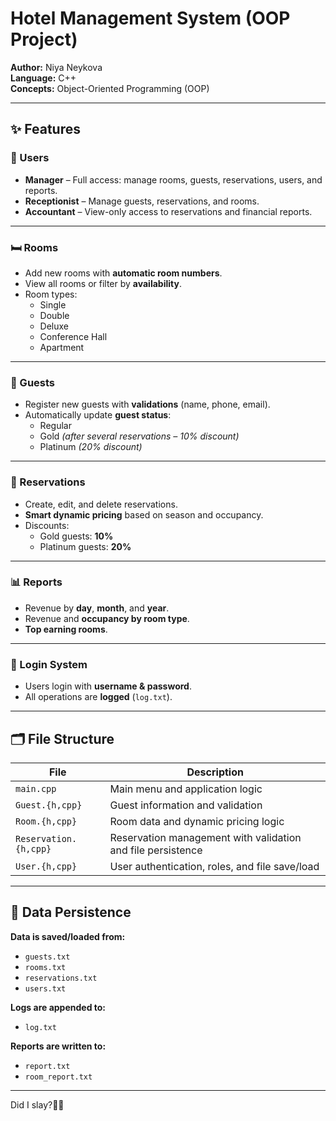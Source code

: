 # Hotel Management System (OOP Project)
**Author:** Niya Neykova  
**Language:** C++  
**Concepts:** Object-Oriented Programming (OOP)

---

## ✨ Features

### 👥 Users
- **Manager** – Full access: manage rooms, guests, reservations, users, and reports.
- **Receptionist** – Manage guests, reservations, and rooms.
- **Accountant** – View-only access to reservations and financial reports.

---

### 🛏️ Rooms
- Add new rooms with **automatic room numbers**.
- View all rooms or filter by **availability**.
- Room types:
  - Single
  - Double
  - Deluxe
  - Conference Hall
  - Apartment

---

### 👤 Guests
- Register new guests with **validations** (name, phone, email).
- Automatically update **guest status**:
  - Regular
  - Gold *(after several reservations – 10% discount)*
  - Platinum *(20% discount)*

---

### 📅 Reservations
- Create, edit, and delete reservations.
- **Smart dynamic pricing** based on season and occupancy.
- Discounts:
  - Gold guests: **10%**
  - Platinum guests: **20%**

---

### 📊 Reports
- Revenue by **day**, **month**, and **year**.
- Revenue and **occupancy by room type**.
- **Top earning rooms**.

---

### 🔐 Login System
- Users login with **username & password**.
- All operations are **logged** (`log.txt`).

---

## 🗂️ File Structure

| File             | Description                                  |
|------------------|----------------------------------------------|
| `main.cpp`       | Main menu and application logic              |
| `Guest.{h,cpp}`  | Guest information and validation             |
| `Room.{h,cpp}`   | Room data and dynamic pricing logic          |
| `Reservation.{h,cpp}` | Reservation management with validation and file persistence |
| `User.{h,cpp}`   | User authentication, roles, and file save/load |

---

## 💾 Data Persistence

**Data is saved/loaded from:**
- `guests.txt`
- `rooms.txt`
- `reservations.txt`
- `users.txt`

**Logs are appended to:**
- `log.txt`

**Reports are written to:**
- `report.txt`
- `room_report.txt`
---


Did I slay?💅🏻
